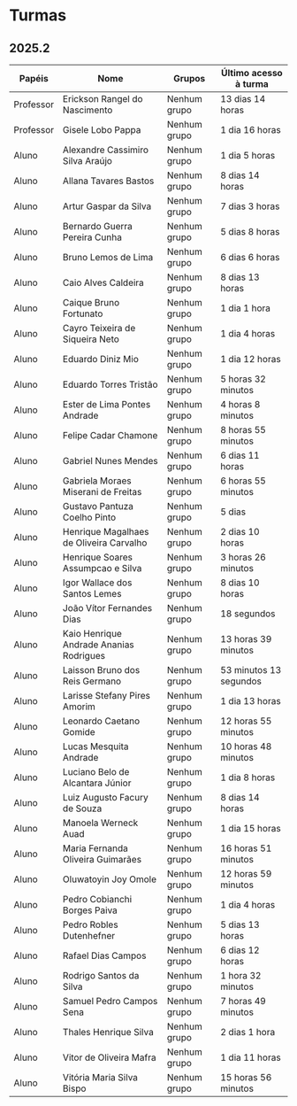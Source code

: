 # Turmas

## 2025.2

| Papéis    | Nome                                    | Grupos       | Último acesso à turma  |
| --------- | --------------------------------------- | ------------ | ---------------------- |
| Professor | Erickson Rangel do Nascimento           | Nenhum grupo | 13 dias 14 horas       |
| Professor | Gisele Lobo Pappa                       | Nenhum grupo | 1 dia 16 horas         |
| Aluno     | Alexandre Cassimiro Silva Araújo        | Nenhum grupo | 1 dia 5 horas          |
| Aluno     | Allana Tavares Bastos                   | Nenhum grupo | 8 dias 14 horas        |
| Aluno     | Artur Gaspar da Silva                   | Nenhum grupo | 7 dias 3 horas         |
| Aluno     | Bernardo Guerra Pereira Cunha           | Nenhum grupo | 5 dias 8 horas         |
| Aluno     | Bruno Lemos de Lima                     | Nenhum grupo | 6 dias 6 horas         |
| Aluno     | Caio Alves Caldeira                     | Nenhum grupo | 8 dias 13 horas        |
| Aluno     | Caique Bruno Fortunato                  | Nenhum grupo | 1 dia 1 hora           |
| Aluno     | Cayro Teixeira de Siqueira Neto         | Nenhum grupo | 1 dia 4 horas          |
| Aluno     | Eduardo Diniz Mio                       | Nenhum grupo | 1 dia 12 horas         |
| Aluno     | Eduardo Torres Tristão                  | Nenhum grupo | 5 horas 32 minutos     |
| Aluno     | Ester de Lima Pontes Andrade            | Nenhum grupo | 4 horas 8 minutos      |
| Aluno     | Felipe Cadar Chamone                    | Nenhum grupo | 8 horas 55 minutos     |
| Aluno     | Gabriel Nunes Mendes                    | Nenhum grupo | 6 dias 11 horas        |
| Aluno     | Gabriela Moraes Miserani de Freitas     | Nenhum grupo | 6 horas 55 minutos     |
| Aluno     | Gustavo Pantuza Coelho Pinto            | Nenhum grupo | 5 dias                 |
| Aluno     | Henrique Magalhaes de Oliveira Carvalho | Nenhum grupo | 2 dias 10 horas        |
| Aluno     | Henrique Soares Assumpcao e Silva       | Nenhum grupo | 3 horas 26 minutos     |
| Aluno     | Igor Wallace dos Santos Lemes           | Nenhum grupo | 8 dias 10 horas        |
| Aluno     | João Vítor Fernandes Dias               | Nenhum grupo | 18 segundos            |
| Aluno     | Kaio Henrique Andrade Ananias Rodrigues | Nenhum grupo | 13 horas 39 minutos    |
| Aluno     | Laisson Bruno dos Reis Germano          | Nenhum grupo | 53 minutos 13 segundos |
| Aluno     | Larisse Stefany Pires Amorim            | Nenhum grupo | 1 dia 13 horas         |
| Aluno     | Leonardo Caetano Gomide                 | Nenhum grupo | 12 horas 55 minutos    |
| Aluno     | Lucas Mesquita Andrade                  | Nenhum grupo | 10 horas 48 minutos    |
| Aluno     | Luciano Belo de Alcantara Júnior        | Nenhum grupo | 1 dia 8 horas          |
| Aluno     | Luiz Augusto Facury de Souza            | Nenhum grupo | 8 dias 14 horas        |
| Aluno     | Manoela Werneck Auad                    | Nenhum grupo | 1 dia 15 horas         |
| Aluno     | Maria Fernanda Oliveira Guimarães       | Nenhum grupo | 16 horas 51 minutos    |
| Aluno     | Oluwatoyin Joy Omole                    | Nenhum grupo | 12 horas 59 minutos    |
| Aluno     | Pedro Cobianchi Borges Paiva            | Nenhum grupo | 1 dia 4 horas          |
| Aluno     | Pedro Robles Dutenhefner                | Nenhum grupo | 5 dias 13 horas        |
| Aluno     | Rafael Dias Campos                      | Nenhum grupo | 6 dias 12 horas        |
| Aluno     | Rodrigo Santos da Silva                 | Nenhum grupo | 1 hora 32 minutos      |
| Aluno     | Samuel Pedro Campos Sena                | Nenhum grupo | 7 horas 49 minutos     |
| Aluno     | Thales Henrique Silva                   | Nenhum grupo | 2 dias 1 hora          |
| Aluno     | Vitor de Oliveira Mafra                 | Nenhum grupo | 1 dia 11 horas         |
| Aluno     | Vitória Maria Silva Bispo               | Nenhum grupo | 15 horas 56 minutos    |
